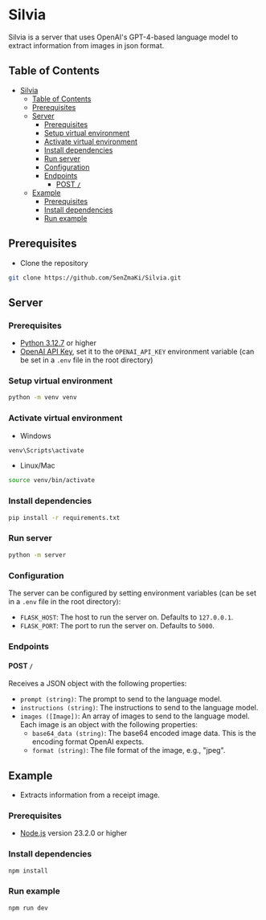 # Silvia

Silvia is a server that uses OpenAI's GPT-4-based language model to extract information from images in json format.

## Table of Contents

- [Silvia](#silvia)
  - [Table of Contents](#table-of-contents)
  - [Prerequisites](#prerequisites)
  - [Server](#server)
    - [Prerequisites](#prerequisites-1)
    - [Setup virtual environment](#setup-virtual-environment)
    - [Activate virtual environment](#activate-virtual-environment)
    - [Install dependencies](#install-dependencies)
    - [Run server](#run-server)
    - [Configuration](#configuration)
    - [Endpoints](#endpoints)
      - [POST `/`](#post-)
  - [Example](#example)
    - [Prerequisites](#prerequisites-2)
    - [Install dependencies](#install-dependencies-1)
    - [Run example](#run-example)

## Prerequisites

- Clone the repository

```bash
git clone https://github.com/SenZmaKi/Silvia.git
```

## Server

### Prerequisites

- [Python 3.12.7](https://www.python.org/downloads/release/python-3127/) or higher
- [OpenAI API Key](https://platform.openai.com/account/api-keys), set it to the `OPENAI_API_KEY` environment variable (can be set in a `.env` file in the root directory)

### Setup virtual environment

```bash
python -m venv venv
```

### Activate virtual environment

- Windows

```bash
venv\Scripts\activate
```

- Linux/Mac

```bash
source venv/bin/activate
```

### Install dependencies

```bash
pip install -r requirements.txt
```

### Run server

```bash
python -m server
```

### Configuration

The server can be configured by setting environment variables (can be set in a `.env` file in the root directory):

- `FLASK_HOST`: The host to run the server on. Defaults to `127.0.0.1`.
- `FLASK_PORT`: The port to run the server on. Defaults to `5000`.

### Endpoints

#### POST `/`

Receives a JSON object with the following properties:

- `prompt (string)`: The prompt to send to the language model.
- `instructions (string)`: The instructions to send to the language model.
- `images ([Image])`: An array of images to send to the language model. Each image is an object with the following properties:
  - `base64_data (string)`: The base64 encoded image data. This is the encoding format OpenAI expects.
  - `format (string)`: The file format of the image, e.g., "jpeg".

## Example

- Extracts information from a receipt image.

### Prerequisites

- [Node.js](https://nodejs.org/en/download/) version 23.2.0 or higher

### Install dependencies

```bash
npm install
```

### Run example

```bash
npm run dev
```
